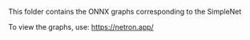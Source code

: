 This folder contains the ONNX graphs corresponding to the SimpleNet

To view the graphs, use: 
https://netron.app/
